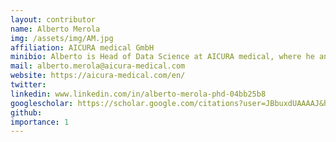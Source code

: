 ```yaml
---
layout: contributor
name: Alberto Merola
img: /assets/img/AM.jpg 
affiliation: AICURA medical GmbH
minibio: Alberto is Head of Data Science at AICURA medical, where he and his team are working on a secure and scalable runtime environment for AI algorithms. His expertise is in machine learning and neuroimaging.
mail: alberto.merola@aicura-medical.com
website: https://aicura-medical.com/en/
twitter: 
linkedin: www.linkedin.com/in/alberto-merola-phd-04bb25b8 
googlescholar: https://scholar.google.com/citations?user=JBbuxdUAAAAJ&hl=en
github:
importance: 1
---
```


